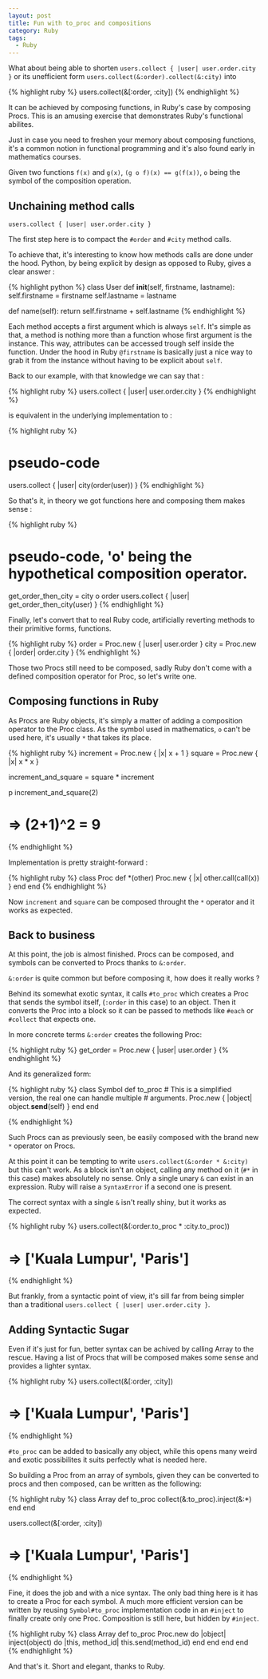 ```yaml
---
layout: post
title: Fun with to_proc and compositions
category: Ruby
tags:
  - Ruby
---
```


What about being able to shorten ```users.collect { |user| user.order.city }``` or its
unefficient form ```users.collect(&:order).collect(&:city)``` into

{% highlight ruby %}
users.collect(&[:order, :city])
{% endhighlight %}

It can be achieved by composing functions, in Ruby's case by composing Procs. 
This is an amusing exercise that demonstrates Ruby's functional abilites.

Just in case you need to freshen your memory about composing functions, it's a common notion in functional programming and it's also found early in mathematics courses. 

Given two functions ```f(x)``` and ```g(x)```, ```(g o f)(x) ==
g(f(x))```, ```o``` being the symbol of the composition operation.

## Unchaining method calls

```users.collect { |user| user.order.city }```

The first step here is to compact the ```#order``` and ```#city``` method calls. 

To achieve that, it's interesting to know how methods calls are done
under the hood. Python, by being explicit by design as opposed to Ruby, gives a clear
answer : 

{% highlight python %}
class User 
  def __init__(self, firstname, lastname):
    self.firstname = firstname
    self.lastname  = lastname

  def name(self):
    return self.firstname + self.lastname
{% endhighlight %}

Each method accepts a first argument which is always ```self```.
It's simple as that, a method is nothing more than a function
 whose first argument is the instance. This way, attributes can be
accessed trough self inside the function. Under the hood in Ruby ```@firstname``` is basically just a nice way to grab it from the instance without having to be explicit about ```self```.

Back to our example, with that knowledge we can say that :

{% highlight ruby %}
users.collect { |user| user.order.city }
{% endhighlight %}

is equivalent in the underlying implementation to :

{% highlight ruby %}
# pseudo-code
users.collect { |user| city(order(user)) } 
{% endhighlight %}

So that's it, in theory we got functions here and composing them makes
sense :

{% highlight ruby %}
# pseudo-code, 'o' being the hypothetical composition operator.
get_order_then_city = city o order
users.collect { |user| get_order_then_city(user) }
{% endhighlight %}

Finally, let's convert that to real Ruby code, artificially reverting methods to
their primitive forms, functions. 

{% highlight ruby %}
order = Proc.new { |user| user.order }
city  = Proc.new { |order| order.city }
{% endhighlight %}

Those two Procs still need to be composed, sadly Ruby don't come with a
defined composition operator for Proc, so let's write one.

## Composing functions in Ruby

As Procs are Ruby objects, it's simply a matter of adding a composition
operator to the Proc class. As the symbol used in mathematics, ```o``` can't be used here,
it's usually ```*``` that takes its place.

{% highlight ruby %}
  increment = Proc.new { |x| x + 1 }
  square    = Proc.new { |x| x * x }

  increment_and_square = square * increment 
  
  p increment_and_square(2)
  # => (2+1)^2 = 9
{% endhighlight %}

Implementation is pretty straight-forward :

{% highlight ruby %}
class Proc
  def *(other)
    Proc.new { |x| other.call(call(x)) }
  end
end
{% endhighlight %}

Now ```increment``` and ```square``` can be composed throught the
```*```
operator and it works as expected. 

## Back to business

At this point, the job is almost finished. Procs can be composed,
and symbols can be converted to Procs thanks to ```&:order```.  

```&:order``` is quite common but before composing it, how does it really works ? 

Behind its somewhat exotic syntax, it calls ```#to_proc``` which creates a Proc that sends the
symbol itself, (```:order``` in this case) to an object. Then it
converts the Proc into a block so it can be passed to methods like
```#each``` or ```#collect``` that expects one.

In more concrete terms ```&:order``` creates the following Proc:

{% highlight ruby %}
  get_order = Proc.new { |user| user.order }
{% endhighlight %}

And its generalized form:

{% highlight ruby %}
class Symbol
  def to_proc
    # This is a simplified version, the real one can handle multiple
    # arguments.
    Proc.new { |object| object.__send__(self) }
  end
end

{% endhighlight %}

Such Procs can as previously seen, be easily composed with the brand new ```*```
operator on Procs. 

At this point it can be tempting to write  ```users.collect(&:order * &:city)``` but 
this can't work. As a block isn't an object, calling any method on it (```#*``` in this case) makes absolutely no sense. 
Only a single unary ```&``` can exist in an expression. Ruby will raise a ```SyntaxError``` if 
a second one is present.

The correct syntax with a single ```&``` isn't really shiny, but it
works as expected.

{% highlight ruby %}
users.collect(&(:order.to_proc * :city.to_proc))
# => ['Kuala Lumpur', 'Paris']
{% endhighlight %}

But frankly, from a syntactic point of view, it's sill far from being simpler
than a traditional ```users.collect { |user| user.order.city }```.

## Adding Syntactic Sugar

Even if it's just for fun, better syntax can be achived by calling
Array to the rescue. Having a list of Procs that will be composed makes some sense and provides a lighter syntax.

{% highlight ruby %}
users.collect(&[:order, :city])
# => ['Kuala Lumpur', 'Paris']
{% endhighlight %}

```#to_proc``` can be added to basically any object, while this opens
many weird and exotic possibilites it suits perfectly what is needed
here.

So building a Proc from an array of symbols, given they can be converted
to procs and then composed, can be written as the following: 

{% highlight ruby %}
class Array
  def to_proc
    collect(&:to_proc).inject(&:*)
  end
end

users.collect(&[:order, :city])
# => ['Kuala Lumpur', 'Paris']
{% endhighlight %}

Fine, it does the job and with a nice syntax. The only bad thing here is
it has to create a Proc for each symbol. A much more efficient version
can be written by reusing ```Symbol#to_proc``` implementation code in an
```#inject``` to finally create only one Proc. Composition is still
here, but hidden by ```#inject```. 

{% highlight ruby %}
class Array
  def to_proc
    Proc.new do |object|
      inject(object) do |this, method_id|
        this.send(method_id)
      end
    end
  end
end
{% endhighlight %}

And that's it. Short and elegant, thanks to Ruby. 
